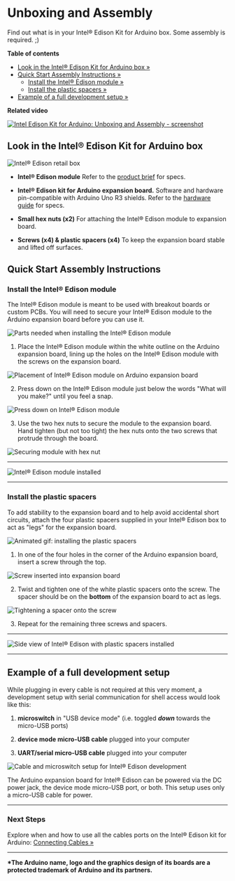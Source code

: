 # Unboxing and Assembly

Find out what is in your Intel® Edison Kit for Arduino box. Some assembly is required. ;)


**Table of contents**

* [Look in the Intel® Edison Kit for Arduino box »](#look-in-the-intel-edison-kit-for-arduino-box)
* [Quick Start Assembly Instructions »](#quick-start-assembly-instructions)
  * [Install the Intel® Edison module »](#install-the-intel-edison-module)
  * [Install the plastic spacers »](#install-the-plastic-spacers)
* [Example of a full development setup »](#example-of-a-full-development-setup)


**Related video**

[![Intel Edison Kit for Arduino: Unboxing and Assembly - screenshot](images/video_screenshot-unboxing_assembly.png)](https://software.intel.com/en-us/videos/intel-edison-kit-for-arduino-unboxing-and-assembly)


## Look in the Intel® Edison Kit for Arduino box

![Intel® Edison retail box](images/retail_box.png)

* **Intel® Edison module**
  Refer to the [product brief](http://www.intel.com/support/edison/sb/CS-035277.htm) for specs. 

* **Intel® Edison kit for Arduino expansion board.**
  Software and hardware pin-compatible with Arduino Uno R3 shields. Refer to the [hardware guide](http://www.intel.com/support/edison/sb/CS-035275.htm) for specs.

* **Small hex nuts (x2)**
  For attaching the Intel® Edison module to expansion board.

* **Screws (x4) & plastic spacers (x4)**
  To keep the expansion board stable and lifted off surfaces.


## Quick Start Assembly Instructions


### Install the Intel® Edison module

The Intel® Edison module is meant to be used with breakout boards or custom PCBs. You will need to secure your Intel® Edison module to the Arduino expansion board before you can use it.

![Parts needed when installing the Intel® Edison module](images/overview-install_edison_module.png)

1. Place the Intel® Edison module within the white outline on the Arduino expansion board, lining up the holes on the Intel® Edison module with the screws on the expansion board.

  ![Placement of Intel® Edison module on Arduino expansion board](images/module_install-placement.png)

2. Press down on the Intel® Edison module just below the words "What will you make?" until you feel a snap.

  ![Press down on Intel® Edison module](images/module_install-press_down.png)

3. Use the two hex nuts to secure the module to the expansion board. Hand tighten (but not too tight) the hex nuts onto the two screws that protrude through the board.

  ![Securing module with hex nut](images/module_install-screws.png)

----

![Intel® Edison module installed](images/module_install-done.png)

----

### Install the plastic spacers

To add stability to the expansion board and to help avoid accidental short circuits, attach the four plastic spacers supplied in your Intel® Edison box to act as "legs" for the expansion board.

![Animated gif: installing the plastic spacers](images/install_spacers.gif)

1. In one of the four holes in the corner of the Arduino expansion board, insert a screw through the top.

  ![Screw inserted into expansion board](images/spacer_install-insert_screw.png)

2. Twist and tighten one of the white plastic spacers onto the screw. The spacer should be on the **bottom** of the expansion board to act as legs.

  ![Tightening a spacer onto the screw](images/spacer_install-tighten_spacer.png)

3. Repeat for the remaining three screws and spacers.

---

![Side view of Intel® Edison with plastic spacers installed](images/plastic_spacers-side_view.png)

---

## Example of a full development setup

While plugging in every cable is not required at this very moment, a development setup with serial communication for shell access would look like this:

1. **microswitch** in "USB device mode" (i.e. toggled **_down_** towards the micro-USB ports)

2. **device mode micro-USB cable** plugged into your computer

3. **UART/serial micro-USB cable** plugged into your computer

![Cable and microswitch setup for Intel® Edison development](images/cables-full_dev_setup.png)

The Arduino expansion board for Intel® Edison can be powered via the DC power jack, the device mode micro-USB port, or both. This setup uses only a micro-USB cable for power.

---

### Next Steps

Explore when and how to use all the cables ports on the Intel® Edison kit for Arduino: [Connecting Cables »](connecting_cables.md)

----

__*The Arduino name, logo and the graphics design of its boards are a protected trademark of Arduino and its partners.__